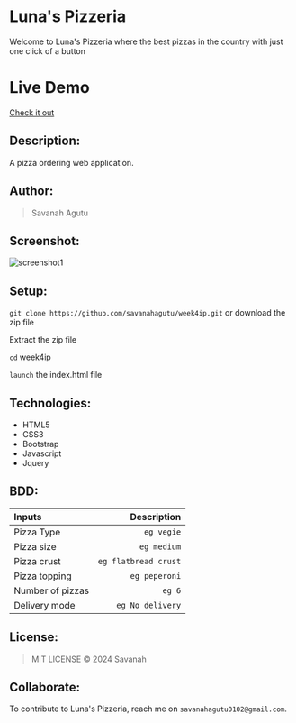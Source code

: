 # Luna's Pizzeria
Welcome to Luna's Pizzeria where the best pizzas in the country with just one click of a button

# Live Demo
[Check it out](https://github.com/savanahagutu/week4ip.git)


## Description: 
A pizza ordering web application.

## Author:
> Savanah Agutu

## Screenshot:
![screenshot1](https://user-images.githubusercontent.com/62004236/110426818-c8bafc00-80b7-11eb-91ef-d13525ed0e21.png)

## Setup:
`git clone https://github.com/savanahagutu/week4ip.git` or download the zip file

Extract the zip file

`cd` week4ip

`launch` the index.html file

## Technologies:
* HTML5
* CSS3
* Bootstrap
* Javascript
* Jquery

## BDD:
| Inputs |  Description |
| :---         |          ---: |
| Pizza Type   | `eg vegie`|
| Pizza size     | `eg medium`   |
| Pizza crust    | `eg flatbread crust`   |
| Pizza topping    | `eg peperoni`  |
| Number of pizzas   | `eg 6`   |
| Delivery mode   | `eg No delivery`   |

## License:
>MIT LICENSE &copy; 2024 Savanah

## Collaborate:
To contribute to Luna's Pizzeria, reach me on `savanahagutu0102@gmail.com`.